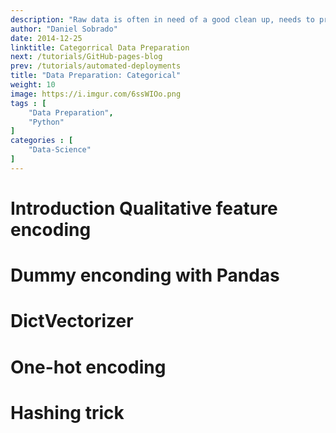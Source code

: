 ```yaml
---
description: "Raw data is often in need of a good clean up, needs to pre-processed, cleaned, re-formatted,  combined, enriched, corrected and consolidated. Feeding our models with good quality data is a essential to ensure that we get good results. Numeric data due to his nature has unique pre-processing techniques, like One Hot Encoding and the Hashing trick."
author: "Daniel Sobrado"
date: 2014-12-25
linktitle: Categorrical Data Preparation
next: /tutorials/GitHub-pages-blog
prev: /tutorials/automated-deployments
title: "Data Preparation: Categorical"
weight: 10
image: https://i.imgur.com/6ssWIOo.png
tags : [
    "Data Preparation",
    "Python"
]
categories : [
    "Data-Science"
]
---
```


# Introduction Qualitative feature encoding

# Dummy enconding with Pandas

# DictVectorizer

# One-hot encoding

# Hashing trick

